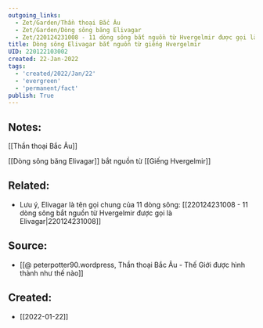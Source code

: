 ```yaml
---
outgoing_links:
  - Zet/Garden/Thần thoại Bắc Âu
  - Zet/Garden/Dòng sông băng Elivagar
  - Zet/220124231008 - 11 dòng sông bắt nguồn từ Hvergelmir được gọi là Elivagar
title: Dòng sông Elivagar bắt nguồn từ giếng Hvergelmir
UID: 220122103002
created: 22-Jan-2022
tags:
  - 'created/2022/Jan/22'
  - 'evergreen'
  - 'permanent/fact'
publish: True
---
```

## Notes:
[[Thần thoại Bắc Âu]]

[[Dòng sông băng Elivagar]] bắt nguồn từ [[Giếng Hvergelmir]]

## Related:
- Lưu ý, Elivagar là tên gọi chung của 11 dòng sông: [[220124231008 - 11 dòng sông bắt nguồn từ Hvergelmir được gọi là Elivagar|220124231008]]
## Source:
- [[@ peterpotter90.wordpress, Thần thoại Bắc Âu - Thế Giới được hình thành như thế nào]]



## Created:
- [[2022-01-22]]
